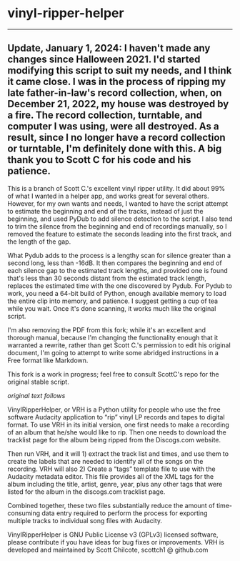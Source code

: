 # vinyl-ripper-helper

---
Update, January 1, 2024: I haven't made any changes since Halloween 2021.  I'd started modifying this script to suit my needs, and I think it came close.  I was in the process of ripping my late father-in-law's record collection, when, on December 21, 2022, my house was destroyed by a fire.  The record collection, turntable, and computer I was using, were all destroyed.  As a result, since I no longer have a record collection or turntable, I'm definitely done with this.  A big thank you to Scott C for his code and his patience.
---

This is a branch of Scott C.'s excellent vinyl ripper utility.  It did about 99% of what I wanted in a helper app, and works great for several others.  However, for my own wants and needs, I wanted to have the script attempt to estimate the beginning and end of the tracks, instead of just the beginning, and used PyDub to add silence detection to the script.  I also tend to trim the silence from the beginning and end of recordings manually, so I removed the feature to estimate the seconds leading into the first track, and the length of the gap.

What Pydub adds to the process is a lengthy scan for silence greater than a second long, less than -16dB.  It then compares the beginning and end of each silence gap to the estimated track lengths, and provided one is found that's less than 30 seconds distant from the estimated track length, replaces the estimated time with the one discovered by Pydub.  For Pydub to work, you need a 64-bit build of Python, enough available memory to load the entire clip into memory, and patience.  I suggest getting a cup of tea while you wait.  Once it's done scanning, it works much like the original script.

I'm also removing the PDF from this fork; while it's an excellent and thorough manual, because I'm changing the functionality enough that it warranted a rewrite, rather than get Scott C.'s permission to edit his original document, I'm going to attempt to write some abridged instructions in a Free format like Markdown.

This fork is a work in progress; feel free to consult ScottC's repo for the original stable script.

*original text follows*

VinylRipperHelper, or VRH is a Python utility for people who use the free software Audacity application to “rip” vinyl LP records and tapes to digital format.  To use VRH in its initial version, one first needs to make a recording of an album that he/she would like to rip.  Then one needs to download the tracklist page for the album being ripped from the Discogs.com website.  

Then run VRH, and it will 1) extract the track list and times, and use them to create the labels that are needed to identify all of the songs on the recording.  VRH will also 2) Create a “tags” template file to use with the Audacity metadata editor. This file provides all of the XML tags for the album including the title, artist, genre, year, plus any other tags that were listed for the album in the discogs.com tracklist page.

Combined together, these two files substantially reduce the amount of time-consuming data entry required to perform the process for exporting multiple tracks to individual song files with Audacity.

VinylRipperHelper is GNU Public License v3 (GPLv3) licensed software, please contribute if you have ideas for bug fixes or improvements.
VRH is developed and maintained by Scott Chilcote, scottch1 @ github.com
